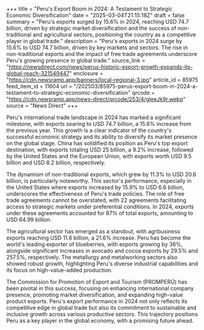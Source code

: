 +++
title = "Peru's Export Boom in 2024: A Testament to Strategic Economic Diversification"
date = "2025-03-04T21:15:18Z"
draft = false
summary = "Peru's exports surged by 15.6% in 2024, reaching USD 74.7 billion, driven by strategic market diversification and the success of non-traditional and agricultural sectors, positioning the country as a competitive player in global trade."
description = "Peru's exports in 2024 surge by 15.6% to USD 74.7 billion, driven by key markets and sectors. The rise in non-traditional exports and the impact of free trade agreements underscore Peru's growing presence in global trade."
source_link = "https://newsdirect.com/news/perus-historic-export-growth-expands-its-global-reach-321549447"
enclosure = "https://cdn.newsramp.app/banners/local-regional-3.jpg"
article_id = 85975
feed_item_id = 11604
url = "/202503/85975-perus-export-boom-in-2024-a-testament-to-strategic-economic-diversification"
qrcode = "https://cdn.newsramp.app/news-direct/qrcode/253/4/gleeJk9r.webp"
source = "News Direct"
+++

<p>Peru's international trade landscape in 2024 has marked a significant milestone, with exports soaring to USD 74.7 billion, a 15.6% increase from the previous year. This growth is a clear indicator of the country's successful economic strategy and its ability to diversify its market presence on the global stage. China has solidified its position as Peru's top export destination, with exports totaling USD 25 billion, a 9.2% increase, followed by the United States and the European Union, with exports worth USD 9.5 billion and USD 8.2 billion, respectively.</p><p>The dynamism of non-traditional exports, which grew by 11.3% to USD 20.6 billion, is particularly noteworthy. This sector's performance, especially in the United States where exports increased by 15.9% to USD 6.6 billion, underscores the effectiveness of Peru's trade policies. The role of free trade agreements cannot be overstated, with 22 agreements facilitating access to strategic markets under preferential conditions. In 2024, exports under these agreements accounted for 87% of total exports, amounting to USD 64.99 billion.</p><p>The agricultural sector has emerged as a standout, with agribusiness exports reaching USD 11.6 billion, a 21.6% increase. Peru has become the world's leading exporter of blueberries, with exports growing by 36%, alongside significant increases in avocado and cocoa exports by 29.5% and 257.5%, respectively. The metallurgy and metalworking sectors also showed robust growth, highlighting Peru's diverse industrial capabilities and its focus on high-value-added production.</p><p>The Commission for Promotion of Export and Tourism (PROMPERÚ) has been pivotal in this success, focusing on enhancing international company presence, promoting market diversification, and expanding high-value product exports. Peru's export performance in 2024 not only reflects its competitive edge in global trade but also its commitment to sustainable and inclusive growth across various productive sectors. This trajectory positions Peru as a key player in the global economy, with a promising future ahead.</p>